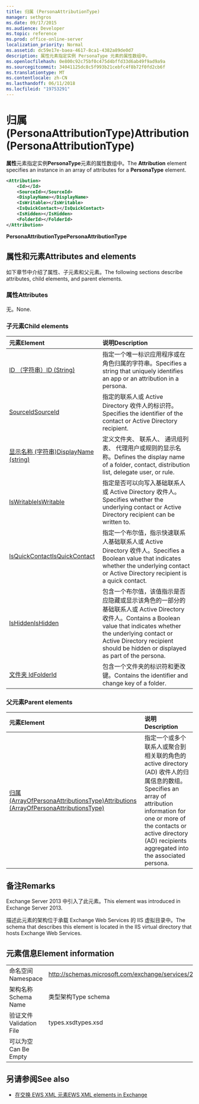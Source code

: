 ```yaml
---
title: 归属 (PersonaAttributionType)
manager: sethgros
ms.date: 09/17/2015
ms.audience: Developer
ms.topic: reference
ms.prod: office-online-server
localization_priority: Normal
ms.assetid: dc59e17e-baea-4617-8ca1-4382a89de0d7
description: 属性元素指定实例 PersonaType 元素的属性数组中。
ms.openlocfilehash: 0e800c92c75bf0c475d4bffd33d6ab49f9ad9a9a
ms.sourcegitcommit: 34041125dc8c5f993b21cebfc4f8b72f0fd2cb6f
ms.translationtype: MT
ms.contentlocale: zh-CN
ms.lasthandoff: 06/11/2018
ms.locfileid: "19753291"
---
```

# <a name="attribution-personaattributiontype"></a><span data-ttu-id="8ee61-103">归属 (PersonaAttributionType)</span><span class="sxs-lookup"><span data-stu-id="8ee61-103">Attribution (PersonaAttributionType)</span></span>

<span data-ttu-id="8ee61-104">**属性**元素指定实例**PersonaType**元素的属性数组中。</span><span class="sxs-lookup"><span data-stu-id="8ee61-104">The **Attribution** element specifies an instance in an array of attributes for a **PersonaType** element.</span></span> 
  
```XML
<Attribution>
    <Id></Id>
    <SourceId></SourceId>
    <DisplayName></DisplayName>
    <IsWritable></IsWritable>
    <IsQuickContact></IsQuickContact>
    <IsHidden></IsHidden>
    <FolderId></FolderId>
</Attribution>
```

 <span data-ttu-id="8ee61-105">**PersonaAttributionType**</span><span class="sxs-lookup"><span data-stu-id="8ee61-105">**PersonaAttributionType**</span></span>
## <a name="attributes-and-elements"></a><span data-ttu-id="8ee61-106">属性和元素</span><span class="sxs-lookup"><span data-stu-id="8ee61-106">Attributes and elements</span></span>

<span data-ttu-id="8ee61-107">如下章节中介绍了属性、子元素和父元素。</span><span class="sxs-lookup"><span data-stu-id="8ee61-107">The following sections describe attributes, child elements, and parent elements.</span></span>
  
### <a name="attributes"></a><span data-ttu-id="8ee61-108">属性</span><span class="sxs-lookup"><span data-stu-id="8ee61-108">Attributes</span></span>

<span data-ttu-id="8ee61-109">无。</span><span class="sxs-lookup"><span data-stu-id="8ee61-109">None.</span></span>
  
### <a name="child-elements"></a><span data-ttu-id="8ee61-110">子元素</span><span class="sxs-lookup"><span data-stu-id="8ee61-110">Child elements</span></span>

|<span data-ttu-id="8ee61-111">**元素**</span><span class="sxs-lookup"><span data-stu-id="8ee61-111">**Element**</span></span>|<span data-ttu-id="8ee61-112">**说明**</span><span class="sxs-lookup"><span data-stu-id="8ee61-112">**Description**</span></span>|
|:-----|:-----|
|[<span data-ttu-id="8ee61-113">ID （字符串）</span><span class="sxs-lookup"><span data-stu-id="8ee61-113">ID (String)</span></span>](id-string.md) <br/> |<span data-ttu-id="8ee61-114">指定一个唯一标识应用程序或在角色归属的字符串。</span><span class="sxs-lookup"><span data-stu-id="8ee61-114">Specifies a string that uniquely identifies an app or an attribution in a persona.</span></span>  <br/> |
|[<span data-ttu-id="8ee61-115">SourceId</span><span class="sxs-lookup"><span data-stu-id="8ee61-115">SourceId</span></span>](sourceid.md) <br/> |<span data-ttu-id="8ee61-116">指定的联系人或 Active Directory 收件人的标识符。</span><span class="sxs-lookup"><span data-stu-id="8ee61-116">Specifies the identifier of the contact or Active Directory recipient.</span></span>  <br/> |
|[<span data-ttu-id="8ee61-117">显示名称 (字符串)</span><span class="sxs-lookup"><span data-stu-id="8ee61-117">DisplayName (string)</span></span>](displayname-string.md) <br/> |<span data-ttu-id="8ee61-118">定义文件夹、 联系人、 通讯组列表、 代理用户或规则的显示名称。</span><span class="sxs-lookup"><span data-stu-id="8ee61-118">Defines the display name of a folder, contact, distribution list, delegate user, or rule.</span></span>  <br/> |
|[<span data-ttu-id="8ee61-119">IsWritable</span><span class="sxs-lookup"><span data-stu-id="8ee61-119">IsWritable</span></span>](iswritable.md) <br/> |<span data-ttu-id="8ee61-120">指定是否可以向写入基础联系人或 Active Directory 收件人。</span><span class="sxs-lookup"><span data-stu-id="8ee61-120">Specifies whether the underlying contact or Active Directory recipient can be written to.</span></span>  <br/> |
|[<span data-ttu-id="8ee61-121">IsQuickContact</span><span class="sxs-lookup"><span data-stu-id="8ee61-121">IsQuickContact</span></span>](isquickcontact.md) <br/> |<span data-ttu-id="8ee61-122">指定一个布尔值，指示快速联系人基础联系人或 Active Directory 收件人。</span><span class="sxs-lookup"><span data-stu-id="8ee61-122">Specifies a Boolean value that indicates whether the underlying contact or Active Directory recipient is a quick contact.</span></span>  <br/> |
|[<span data-ttu-id="8ee61-123">IsHidden</span><span class="sxs-lookup"><span data-stu-id="8ee61-123">IsHidden</span></span>](ishidden.md) <br/> |<span data-ttu-id="8ee61-124">包含一个布尔值，该值指示是否应隐藏或显示该角色的一部分的基础联系人或 Active Directory 收件人。</span><span class="sxs-lookup"><span data-stu-id="8ee61-124">Contains a Boolean value that indicates whether the underlying contact or Active Directory recipient should be hidden or displayed as part of the persona.</span></span>  <br/> |
|[<span data-ttu-id="8ee61-125">文件夹 Id</span><span class="sxs-lookup"><span data-stu-id="8ee61-125">FolderId</span></span>](folderid.md) <br/> |<span data-ttu-id="8ee61-126">包含一个文件夹的标识符和更改键。</span><span class="sxs-lookup"><span data-stu-id="8ee61-126">Contains the identifier and change key of a folder.</span></span>  <br/> |
   
### <a name="parent-elements"></a><span data-ttu-id="8ee61-127">父元素</span><span class="sxs-lookup"><span data-stu-id="8ee61-127">Parent elements</span></span>

|<span data-ttu-id="8ee61-128">**元素**</span><span class="sxs-lookup"><span data-stu-id="8ee61-128">**Element**</span></span>|<span data-ttu-id="8ee61-129">**说明**</span><span class="sxs-lookup"><span data-stu-id="8ee61-129">**Description**</span></span>|
|:-----|:-----|
|[<span data-ttu-id="8ee61-130">归属 (ArrayOfPersonaAttributionsType)</span><span class="sxs-lookup"><span data-stu-id="8ee61-130">Attributions (ArrayOfPersonaAttributionsType)</span></span>](attributions-arrayofpersonaattributionstype.md) <br/> |<span data-ttu-id="8ee61-131">指定一个或多个联系人或聚合到相关联的角色的 active directory (AD) 收件人的归属信息的数组。</span><span class="sxs-lookup"><span data-stu-id="8ee61-131">Specifies an array of attribution information for one or more of the contacts or active directory (AD) recipients aggregated into the associated persona.</span></span>  <br/> |
   
## <a name="remarks"></a><span data-ttu-id="8ee61-132">备注</span><span class="sxs-lookup"><span data-stu-id="8ee61-132">Remarks</span></span>

<span data-ttu-id="8ee61-133">Exchange Server 2013 中引入了此元素。</span><span class="sxs-lookup"><span data-stu-id="8ee61-133">This element was introduced in Exchange Server 2013.</span></span>
  
<span data-ttu-id="8ee61-134">描述此元素的架构位于承载 Exchange Web Services 的 IIS 虚拟目录中。</span><span class="sxs-lookup"><span data-stu-id="8ee61-134">The schema that describes this element is located in the IIS virtual directory that hosts Exchange Web Services.</span></span>
  
## <a name="element-information"></a><span data-ttu-id="8ee61-135">元素信息</span><span class="sxs-lookup"><span data-stu-id="8ee61-135">Element information</span></span>

|||
|:-----|:-----|
|<span data-ttu-id="8ee61-136">命名空间</span><span class="sxs-lookup"><span data-stu-id="8ee61-136">Namespace</span></span>  <br/> |http://schemas.microsoft.com/exchange/services/2006/types  <br/> |
|<span data-ttu-id="8ee61-137">架构名称</span><span class="sxs-lookup"><span data-stu-id="8ee61-137">Schema Name</span></span>  <br/> |<span data-ttu-id="8ee61-138">类型架构</span><span class="sxs-lookup"><span data-stu-id="8ee61-138">Type schema</span></span>  <br/> |
|<span data-ttu-id="8ee61-139">验证文件</span><span class="sxs-lookup"><span data-stu-id="8ee61-139">Validation File</span></span>  <br/> |<span data-ttu-id="8ee61-140">types.xsd</span><span class="sxs-lookup"><span data-stu-id="8ee61-140">types.xsd</span></span>  <br/> |
|<span data-ttu-id="8ee61-141">可以为空</span><span class="sxs-lookup"><span data-stu-id="8ee61-141">Can Be Empty</span></span>  <br/> ||
   
## <a name="see-also"></a><span data-ttu-id="8ee61-142">另请参阅</span><span class="sxs-lookup"><span data-stu-id="8ee61-142">See also</span></span>

- [<span data-ttu-id="8ee61-143">在交换 EWS XML 元素</span><span class="sxs-lookup"><span data-stu-id="8ee61-143">EWS XML elements in Exchange</span></span>](ews-xml-elements-in-exchange.md)


